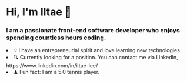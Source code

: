 <h1>Hi, I'm Iltae 👋</h1>
<h3>I am a passionate front-end software developer who enjoys spending countless hours coding.</h3>
<li>💡 I have an entrepreneurial spirit and love learning new technologies.</li>
<li>🔍 Currently looking for a position. You can contact me via LinkedIn, https://www.linkedin.com/in/iltae-lee/</li>
<li>♟ Fun fact: I am a 5.0 tennis player.</li>
